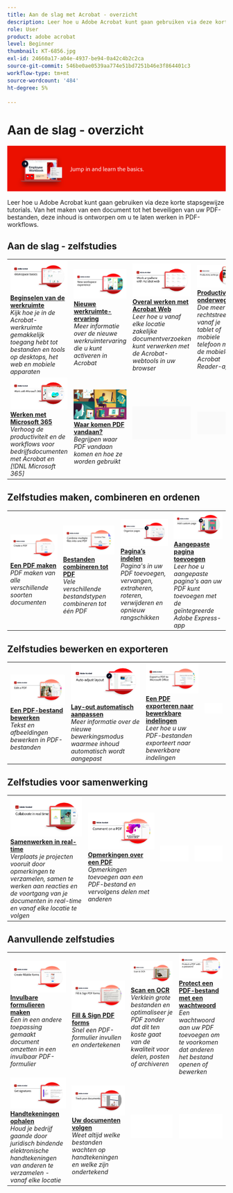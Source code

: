 ```yaml
---
title: Aan de slag met Acrobat - overzicht
description: Leer hoe u Adobe Acrobat kunt gaan gebruiken via deze korte stapsgewijze tutorials (1-2 min)
role: User
product: adobe acrobat
level: Beginner
thumbnail: KT-6856.jpg
exl-id: 24660a17-a04e-4937-be94-0a42c4b2c2ca
source-git-commit: 546be0ae0539aa774e51bd7251b46e3f864401c3
workflow-type: tm+mt
source-wordcount: '484'
ht-degree: 5%

---
```


# Aan de slag - overzicht

![Aan de slag met Acrobat](../assets/Hero-GettingStarted.png)

Leer hoe u Adobe Acrobat kunt gaan gebruiken via deze korte stapsgewijze tutorials. Van het maken van een document tot het beveiligen van uw PDF-bestanden, deze inhoud is ontworpen om u te laten werken in PDF-workflows.

## Aan de slag - zelfstudies

<table style="table-layout:fixed">
<tr>
  <td>
    <a href="get-to-know-the-acrobat-dc-interface.md">
      <img alt="Beginselen van de werkruimte" src="../assets/Workspace_1280.png" />
    </a>
    <div>
    <a href="get-to-know-the-acrobat-dc-interface.md"><strong>Beginselen van de werkruimte</strong></a>
    </div>
    <em>Kijk hoe je in de Acrobat-werkruimte gemakkelijk toegang hebt tot bestanden en tools op desktops, het web en mobiele apparaten</em>
    <br>
  </td>
  <td>
    <a href="new-workspace.md">
      <img alt="Nieuwe werkruimte-ervaring" src="../assets/NewWorkspace.png" />
    </a>
    <div>
    <a href="new-workspace.md"><strong>Nieuwe werkruimte-ervaring</strong></a>
    </div>
    <em>Meer informatie over de nieuwe werkruimtervaring die u kunt activeren in Acrobat</em>
    <br>
  </td>
  <td>
    <a href="acrobatweb.md">
      <img alt="Overal werken met Acrobat Web" src="../assets/Acrobatweb_1280.png" />
    </a>
    <div>
    <a href="acrobatweb.md"><strong>Overal werken met Acrobat Web</strong></a>
    </div>
    <em>Leer hoe u vanaf elke locatie zakelijke documentverzoeken kunt verwerken met de Acrobat-webtools in uw browser</em>
    <br>
  </td>
  <td>
    <a href="productivity.md">
      <img alt="Productiviteit onderweg" src="../assets/Productivity_1280.png" />
    </a>
    <div>
     <a href="productivity.md"><strong>Productiviteit onderweg</strong></a>
    </div>
    <em>Doe meer rechtstreeks vanaf je tablet of mobiele telefoon met de mobiele Acrobat Reader-app</em>
    <br>
  </td>
</tr>
<tr>
    <td>
      <a href="../integrate/integrate-overview.md#microsoft">
        <img alt="Werken met Microsoft 365" src="../assets/WorkMicrosoft365_1280.png" />
      </a>
      <div>
      <a href="../integrate/integrate-overview.md#microsoft"><strong>Werken met Microsoft 365</strong></a>
      </div>
      <em>Verhoog de productiviteit en de workflows voor bedrijfsdocumenten met Acrobat en [!DNL Microsoft 365]</em>
      <br>
    </td>
    <td>
      <a href="where-do-pdfs-come-from.md">
        <img alt="Waar komen PDF vandaan?" src="../assets/WherePDFs.jpg" />
      </a>
      <div>
      <a href="where-do-pdfs-come-from.md"><strong>Waar komen PDF vandaan?</strong></a>
      </div>
      <em>Begrijpen waar PDF vandaan komen en hoe ze worden gebruikt</em>
      <br>
    </td>
    <td>
    <img alt="Spacer" src="../assets/Grayspacer.png" />
      <div>
      <br>
    </td>
    <td>
    <img alt="Spacer" src="../assets/Grayspacer.png" />
      <div>
      <br>
    </td>
  </tr>
  </table>

## Zelfstudies maken, combineren en ordenen

<table style="table-layout:fixed">
  <tr>
    <td>
      <a href="create-pdf.md">
        <img alt="PDF-bestanden maken" src="../assets/Create.jpg" />
      </a>
      <div>
      <a href="create-pdf.md"><strong>Een PDF maken</strong></a>
      </div>
      <em>PDF maken van alle verschillende soorten documenten</em>
      <br>
    </td>
    <td>
      <a href="combine-to-pdf.md">
        <img alt="Combine Files naar PDF" src="../assets/Combine.jpg" />
      </a>
      <div>
      <a href="combine-to-pdf.md"><strong>Bestanden combineren tot PDF</strong></a>
      </div>
      <em>Vele verschillende bestandstypen combineren tot één PDF</em>
      <br>
    </td>
    <td>
      <a href="organize.md">
        <img alt="Pagina’s indelen" src="../assets/Organize.png" />
      </a>
      <div>
      <a href="organize.md"><strong>Pagina’s indelen</strong></a>
      </div>
      <em>Pagina's in uw PDF toevoegen, vervangen, extraheren, roteren, verwijderen en opnieuw rangschikken</em>
      <br>
    </td>
    <td>
      <a href="add-custom-page.md">
        <img alt="Aangepaste pagina toevoegen" src="../assets/Custompage.png" />
      </a>
      <div>
      <a href="add-custom-page.md"><strong>Aangepaste pagina toevoegen</strong></a>
      </div>
      <em>Leer hoe u aangepaste pagina's aan uw PDF kunt toevoegen met de geïntegreerde Adobe Express-app</em>
      <br>
    </td>
  </tr>
  </table>

## Zelfstudies bewerken en exporteren

<table style="table-layout:fixed">
  <tr>
    <td>
      <a href="edit-pdf.md">
        <img alt="Een PDF-bestand bewerken" src="../assets/Edit.jpg" />
      </a>
      <div>
      <a href="edit-pdf.md"><strong>Een PDF-bestand bewerken</strong></a>
      </div>
      <em>Tekst en afbeeldingen bewerken in PDF-bestanden</em>
      <br>
    </td>
    <td>
      <a href="auto-adjust-layout.md">
        <img alt="Lay-out automatisch aanpassen" src="../assets/Autoadjust.png" />
      </a>
      <div>
      <a href="auto-adjust-layout.md"><strong>Lay-out automatisch aanpassen</strong></a>
      </div>
      <em>Meer informatie over de nieuwe bewerkingsmodus waarmee inhoud automatisch wordt aangepast</em>
      <br>
    </td>
    <td>
      <a href="export-pdf.md">
        <img alt="Een PDF exporteren naar bewerkbare indelingen" src="../assets/Export.jpg" />
      </a>
      <div>
      <a href="export-pdf.md"><strong>Een PDF exporteren naar bewerkbare indelingen</strong></a>
      </div>
      <em>Leer hoe u uw PDF-bestanden exporteert naar bewerkbare indelingen</em>
      <br>
    </td>
    <td>
    <img alt="Spacer" src="../assets/Whitespacer.png" />
      <div>
      <br>
    </td>
  </tr>
  </table>

## Zelfstudies voor samenwerking

<table style="table-layout:fixed">
  <tr>
    <td>
      <a href="collaborate.md">
        <img alt="Samenwerken in real-time" src="../assets/Collaborate_1280.png" />
      </a>
      <div>
      <a href="collaborate.md"><strong>Samenwerken in real-time</strong></a>
      </div>
      <em>Verplaats je projecten vooruit door opmerkingen te verzamelen, samen te werken aan reacties en de voortgang van je documenten in real-time en vanaf elke locatie te volgen</em>
      <br>
    </td>
    <td>
      <a href="comment-on-pdf-files.md">
        <img alt="Opmerkingen over een PDF" src="../assets/Comment.jpg" />
      </a>
      <div>
      <a href="comment-on-pdf-files.md"><strong>Opmerkingen over een PDF</strong></a>
      </div>
      <em>Opmerkingen toevoegen aan een PDF-bestand en vervolgens delen met anderen</em>
      <br>
    </td>
    <td>
    <img alt="Spacer" src="../assets/Whitespacer.png" />
      <div>
      <br>
    </td>
    <td>
    <img alt="Spacer" src="../assets/Whitespacer.png" />
      <div>
      <br>
    </td>
</tr>
</table>

## Aanvullende zelfstudies

<table style="table-layout:fixed">
<tr>
  <td>
    <a href="create-fillable-forms.md">
      <img alt="Invulbare formulieren maken" src="../assets/Form_1280.png" />
    </a>
    <div>
    <a href="create-fillable-forms.md"><strong>Invulbare formulieren maken</strong></a>
    </div>
    <em>Een in een andere toepassing gemaakt document omzetten in een invulbaar PDF-formulier</em>
    <br>
  </td>
  <td>
    <a href="fill-and-sign.md">
      <img alt="Een PDF-formulier invullen en ondertekenen" src="../assets/FillSign_1280.png" />
    </a>
    <div>
    <a href="fill-and-sign.md"><strong>Fill &amp; Sign PDF forms</strong></a>
    </div>
    <em>Snel een PDF-formulier invullen en ondertekenen</em>
    <br>
  </td>
  <td>
    <a href="scan-and-ocr.md">
      <img alt="Scan en OCR" src="../assets/Scan.jpg" />
    </a>
    <div>
    <a href="scan-and-ocr.md"><strong>Scan en OCR</strong></a>
    </div>
    <em>Verklein grote bestanden en optimaliseer je PDF zonder dat dit ten koste gaat van de kwaliteit voor delen, posten of archiveren</em>
    <br>
  </td>
  <td>
    <a href="password-protect.md">
      <img alt="Protect een PDF-bestand met een wachtwoord" src="../assets/Protect.jpg" />
    </a>
    <div>
    <a href="password-protect.md"><strong>Protect een PDF-bestand met een wachtwoord</strong></a>
    </div>
    <em>Een wachtwoord aan uw PDF toevoegen om te voorkomen dat anderen het bestand openen of bewerken</em>
    <br>
  </td>
</tr>
<tr>
  <td>
    <a href="signatures.md">
      <img alt="Handtekeningen ophalen" src="../assets/Signatures_1280.png" />
    </a>
    <div>
    <a href="signatures.md"><strong>Handtekeningen ophalen</strong></a>
    </div>
    <em>Houd je bedrijf gaande door juridisch bindende elektronische handtekeningen van anderen te verzamelen - vanaf elke locatie</em>
    <br>
  </td>
  <td>
    <a href="track.md">
      <img alt="Uw documenten volgen" src="../assets/Track_1280.png" />
    </a>
    <div>
    <a href="track.md"><strong>Uw documenten volgen</strong></a>
    </div>
    <em>Weet altijd welke bestanden wachten op handtekeningen en welke zijn ondertekend</em>
    <br>
  </td>
  <td>
   <img alt="Spacer" src="../assets/Whitespacer.png" />
    <div>
    <br>
  </td>
  <td>
   <img alt="Spacer" src="../assets/Whitespacer.png" />
    <div>
    <br>
  </td>
</tr>
</table>
